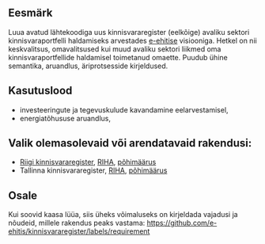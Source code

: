 ## Eesmärk
Luua avatud lähtekoodiga uus kinnisvararegister (eelkõige) avaliku sektori kinnisvaraportfelli haldamiseks arvestades [e-ehitise](http://e-ehitis.ee/) visiooniga. Hetkel on nii keskvalitsus, omavalitsused kui muud avaliku sektori liikmed oma kinnisvaraportfellide haldamisel toimetanud omaette. Puudub ühine semantika, aruandlus, äriprotsesside kirjeldused.

## Kasutuslood
- investeeringute ja tegevuskulude kavandamine eelarvestamisel,
- energiatõhususe aruandlus,

## Valik olemasolevaid või arendatavaid rakendusi:

- [Riigi kinnisvararegister](https://riigivara.fin.ee/kvr/), [RIHA](https://riha.eesti.ee/riha/main/inf/riigi_kinnisvara_register), [põhimäärus](https://www.riigiteataja.ee/akt/128122010002)
- Tallinna kinnisvararegister, [RIHA](https://riha.eesti.ee/riha/main/inf/tallinna_kinnisvararegister), [põhimäärus](https://www.riigiteataja.ee/akt/408022013093)

## Osale
Kui soovid kaasa lüüa, siis üheks võimaluseks on kirjeldada vajadusi ja nõudeid, millele rakendus peaks vastama: https://github.com/e-ehitis/kinnisvararegister/labels/requirement 

